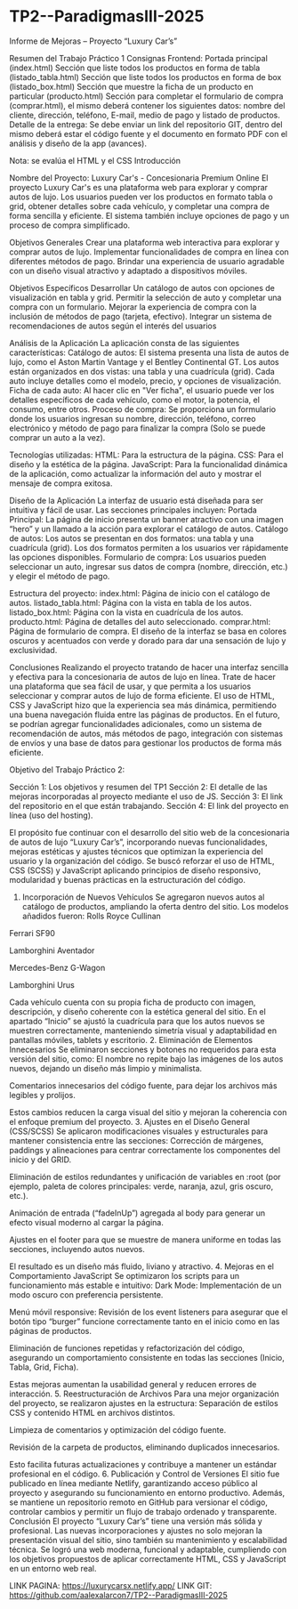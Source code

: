 # TP2--ParadigmasIII-2025


Informe de Mejoras – Proyecto “Luxury Car’s”

Resumen del Trabajo Práctico 1
Consignas Frontend: Portada principal (index.html) Sección que liste todos los productos en forma de tabla (listado_tabla.html) 
Sección que liste todos los productos en forma de box (listado_box.html)
Sección que muestre la ficha de un producto en particular (producto.html)
Sección para completar el formulario de compra (comprar.html), el mismo deberá contener los siguientes datos: nombre del cliente, dirección, teléfono, E-mail, medio de pago y listado de productos. 
Detalle de la entrega: Se debe enviar un link del repositorio GIT, dentro del mismo deberá estar el código fuente y el documento en formato PDF con el análisis y diseño de la app (avances). 

Nota: se evalúa el HTML y el CSS Introducción 

Nombre del Proyecto: Luxury Car's - Concesionaria Premium Online 
El proyecto Luxury Car's es una plataforma web para explorar y comprar autos de lujo. Los usuarios pueden ver los productos en formato tabla o grid, obtener detalles sobre cada vehículo, y completar una compra de forma sencilla y eficiente. El sistema también incluye opciones de pago y un proceso de compra simplificado. 

Objetivos Generales 
Crear una plataforma web interactiva para explorar y comprar autos de lujo. Implementar funcionalidades de compra en línea con diferentes métodos de pago. Brindar una experiencia de usuario agradable con un diseño visual atractivo y adaptado a dispositivos móviles. 

Objetivos 
Específicos Desarrollar 
Un catálogo de autos con opciones de visualización en tabla y grid. Permitir la selección de auto y completar una compra con un formulario. 
Mejorar la experiencia de compra con la inclusión de métodos de pago (tarjeta, efectivo). 
Integrar un sistema de recomendaciones de autos según el interés del usuarios 

Análisis de la Aplicación 
La aplicación consta de las siguientes características: 
Catálogo de autos: El sistema presenta una lista de autos de lujo, como el Aston Martin Vantage y el Bentley Continental GT. 
Los autos están organizados en dos vistas: una tabla y una cuadrícula (grid). Cada auto incluye detalles como el modelo, precio, y opciones de visualización. 
Ficha de cada auto: Al hacer clic en "Ver ficha", el usuario puede ver los detalles específicos de cada vehículo, como el motor, la potencia, el consumo, entre otros. 
Proceso de compra: Se proporciona un formulario donde los usuarios ingresan su nombre, dirección, teléfono, correo electrónico y método de pago para finalizar la compra (Solo se puede comprar un auto a la vez). 

Tecnologías utilizadas: 
HTML: Para la estructura de la página. 
CSS: Para el diseño y la estética de la página.
JavaScript: Para la funcionalidad dinámica de la aplicación, como actualizar la información del auto y mostrar el mensaje de compra exitosa. 

Diseño de la Aplicación La interfaz de usuario está diseñada para ser intuitiva y fácil de usar. 
Las secciones principales incluyen: 
Portada Principal: La página de inicio presenta un banner atractivo con una imagen “hero” y un llamado a la acción para explorar el catálogo de autos. 
Catálogo de autos: Los autos se presentan en dos formatos: una tabla y una cuadrícula (grid). Los dos formatos permiten a los usuarios ver rápidamente las opciones disponibles. 
Formulario de compra: Los usuarios pueden seleccionar un auto, ingresar sus datos de compra (nombre, dirección, etc.) y elegir el método de pago. 

Estructura del proyecto:
index.html: Página de inicio con el catálogo de autos. 
listado_tabla.html: Página con la vista en tabla de los autos. 
listado_box.html: Página con la vista en cuadrícula de los autos. 
producto.html: Página de detalles del auto seleccionado. 
comprar.html: Página de formulario de compra. 
El diseño de la interfaz se basa en colores oscuros y acentuados con verde y dorado para dar una sensación de lujo y exclusividad. 

Conclusiones 
Realizando el proyecto tratando de hacer una interfaz sencilla y efectiva para la concesionaria de autos de lujo en línea. Trate de hacer una plataforma que sea fácil de usar, y que permita a los usuarios seleccionar y comprar autos de lujo de forma eficiente. El uso de HTML, CSS y JavaScript hizo que la experiencia sea más dinámica, permitiendo una buena navegación fluida entre las páginas de productos. En el futuro, se podrían agregar funcionalidades adicionales, como un sistema de recomendación de autos, más métodos de pago, integración con sistemas de envíos y una base de datos para gestionar los productos de forma más eficiente.



Objetivo del Trabajo Práctico 2:

Sección 1: Los objetivos y resumen del TP1
Sección 2: El detalle de las mejoras incorporadas al proyecto mediante el uso de JS.
Sección 3: El link del repositorio en el que están trabajando.
Sección 4: El link del proyecto en línea (uso del hosting).

El propósito fue continuar con el desarrollo del sitio web de la concesionaria de autos de lujo “Luxury Car’s”, incorporando nuevas funcionalidades, mejoras estéticas y ajustes técnicos que optimizan la experiencia del usuario y la organización del código.
Se buscó reforzar el uso de HTML, CSS (SCSS) y JavaScript aplicando principios de diseño responsivo, modularidad y buenas prácticas en la estructuración del código.
1. Incorporación de Nuevos Vehículos
Se agregaron nuevos autos al catálogo de productos, ampliando la oferta dentro del sitio. Los modelos añadidos fueron:
Rolls Royce Cullinan


Ferrari SF90


Lamborghini Aventador


Mercedes-Benz G-Wagon


Lamborghini Urus


Cada vehículo cuenta con su propia ficha de producto con imagen, descripción, y diseño coherente con la estética general del sitio.
 En el apartado “Inicio” se ajustó la cuadrícula para que los autos nuevos se muestren correctamente, manteniendo simetría visual y adaptabilidad en pantallas móviles, tablets y escritorio.
2. Eliminación de Elementos Innecesarios
Se eliminaron secciones y botones no requeridos para esta versión del sitio, como:
El nombre no repite bajo las imágenes de los autos nuevos, dejando un diseño más limpio y minimalista.


Comentarios innecesarios del código fuente, para dejar los archivos más legibles y prolijos.


Estos cambios reducen la carga visual del sitio y mejoran la coherencia con el enfoque premium del proyecto.
3. Ajustes en el Diseño General (CSS/SCSS)
Se aplicaron modificaciones visuales y estructurales para mantener consistencia entre las secciones:
Corrección de márgenes, paddings y alineaciones para centrar correctamente los componentes del inicio y del GRID.


Eliminación de estilos redundantes y unificación de variables en :root (por ejemplo, paleta de colores principales: verde, naranja, azul, gris oscuro, etc.).


Animación de entrada (“fadeInUp”) agregada al body para generar un efecto visual moderno al cargar la página.


Ajustes en el footer para que se muestre de manera uniforme en todas las secciones, incluyendo autos nuevos.


El resultado es un diseño más fluido, liviano y atractivo.
4. Mejoras en el Comportamiento JavaScript
Se optimizaron los scripts para un funcionamiento más estable e intuitivo:
Dark Mode: Implementación de un modo oscuro con preferencia persistente.


Menú móvil responsive: Revisión de los event listeners para asegurar que el botón tipo “burger” funcione correctamente tanto en el inicio como en las páginas de productos.


Eliminación de funciones repetidas y refactorización del código, asegurando un comportamiento consistente en todas las secciones (Inicio, Tabla, Grid, Ficha).


Estas mejoras aumentan la usabilidad general y reducen errores de interacción.
5. Reestructuración de Archivos
Para una mejor organización del proyecto, se realizaron ajustes en la estructura:
Separación de estilos CSS y contenido HTML en archivos distintos.


Limpieza de comentarios y optimización del código fuente.


Revisión de la carpeta de productos, eliminando duplicados innecesarios.


Esto facilita futuras actualizaciones y contribuye a mantener un estándar profesional en el código.
6. Publicación y Control de Versiones
El sitio fue publicado en línea mediante Netlify, garantizando acceso público al proyecto y asegurando su funcionamiento en entorno productivo.
 Además, se mantiene un repositorio remoto en GitHub para versionar el código, controlar cambios y permitir un flujo de trabajo ordenado y transparente.
Conclusión
El proyecto “Luxury Car’s” tiene una versión más sólida y profesional.
 Las nuevas incorporaciones y ajustes no solo mejoran la presentación visual del sitio, sino también su mantenimiento y escalabilidad técnica.
 Se logró una web moderna, funcional y adaptable, cumpliendo con los objetivos propuestos de aplicar correctamente HTML, CSS y JavaScript en un entorno web real.

 LINK PAGINA: https://luxurycarsx.netlify.app/
 LINK GIT: https://github.com/aalexalarcon7/TP2--ParadigmasIII-2025

